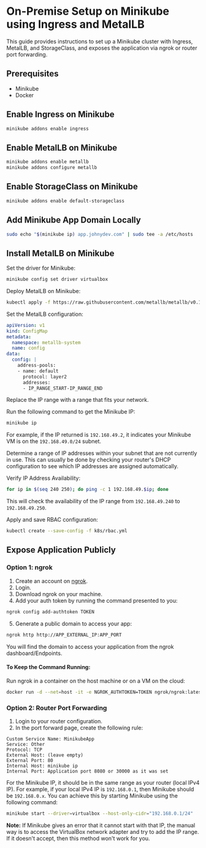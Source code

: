 # On-Premise Setup on Minikube using Ingress and MetalLB

This guide provides instructions to set up a Minikube cluster with Ingress, MetalLB, and StorageClass, and exposes the application via ngrok or router port forwarding.

## Prerequisites

- Minikube
- Docker

## Enable Ingress on Minikube

```sh
minikube addons enable ingress
```

## Enable MetalLB on Minikube

```sh
minikube addons enable metallb
minikube addons configure metallb
```

## Enable StorageClass on Minikube

```sh
minikube addons enable default-storageclass
```

## Add Minikube App Domain Locally

```sh
sudo echo "$(minikube ip) app.johnydev.com" | sudo tee -a /etc/hosts
```

## Install MetalLB on Minikube

Set the driver for Minikube:

```sh
minikube config set driver virtualbox
```

Deploy MetalLB on Minikube:

```sh
kubectl apply -f https://raw.githubusercontent.com/metallb/metallb/v0.13.10/config/manifests/metallb-native.yaml
```

Set the MetalLB configuration:

```yaml
apiVersion: v1
kind: ConfigMap
metadata:
  namespace: metallb-system
  name: config
data:
  config: |
    address-pools:
    - name: default
      protocol: layer2
      addresses:
      - IP_RANGE_START-IP_RANGE_END
```

Replace the IP range with a range that fits your network.

Run the following command to get the Minikube IP:

```sh
minikube ip
```

For example, if the IP returned is `192.168.49.2`, it indicates your Minikube VM is on the `192.168.49.0/24` subnet.

Determine a range of IP addresses within your subnet that are not currently in use. This can usually be done by checking your router's DHCP configuration to see which IP addresses are assigned automatically.

Verify IP Address Availability:

```sh
for ip in $(seq 240 250); do ping -c 1 192.168.49.$ip; done
```

This will check the availability of the IP range from `192.168.49.240` to `192.168.49.250`.

Apply and save RBAC configuration:

```sh
kubectl create --save-config -f k8s/rbac.yml
```

## Expose Application Publicly

### Option 1: ngrok

1. Create an account on [ngrok](https://dashboard.ngrok.com/signup).
2. Login.
3. Download ngrok on your machine.
4. Add your auth token by running the command presented to you:

```sh
ngrok config add-authtoken TOKEN
```

5. Generate a public domain to access your app:

```sh
ngrok http http://APP_EXTERNAL_IP:APP_PORT
```

You will find the domain to access your application from the ngrok dashboard/Endpoints.

#### To Keep the Command Running:

Run ngrok in a container on the host machine or on a VM on the cloud:

```sh
docker run -d --net=host -it -e NGROK_AUTHTOKEN=TOKEN ngrok/ngrok:latest http http://APP_EXTERNAL_IP:APP_PORT
```

### Option 2: Router Port Forwarding

1. Login to your router configuration.
2. In the port forward page, create the following rule:

```
Custom Service Name: MinikubeApp
Service: Other
Protocol: TCP
External Host: (leave empty)
External Port: 80
Internal Host: minikube ip
Internal Port: Application port 8080 or 30000 as it was set
```

For the Minikube IP, it should be in the same range as your router (local IPv4 IP). For example, if your local IPv4 IP is `192.168.0.1`, then Minikube should be `192.168.0.x`. You can achieve this by starting Minikube using the following command:

```sh
minikube start --driver=virtualbox --host-only-cidr="192.168.0.1/24"
```

**Note:** If Minikube gives an error that it cannot start with that IP, the manual way is to access the VirtualBox network adapter and try to add the IP range. If it doesn't accept, then this method won't work for you.
